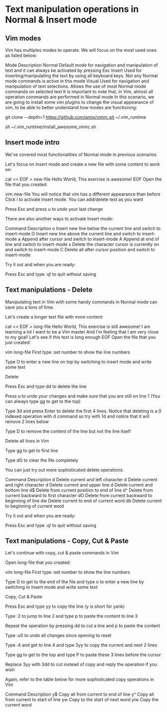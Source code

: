 # Text manipulation operations in Normal & Insert mode

## Vim modes
Vim has multiples modes to operate. We will focus on the most used ones as listed below:

Mode	Description
Normal	Default mode for navigation and manipulation of text and it can always be activated by pressing Esc
Insert	Used for inserting/manipulating the text by using all keyboard keys. Not any Normal mode commands is active in this mode
Visual	Used for navigation and manipulation of text selections. Allows the use of most Normal mode commands on selected text
It is important to note that, in Vim, almost all operation commands are performed in Normal mode
In this scenario, we are going to install some vim plugins to change the visual appearance of vim, to be able to better understand how modes are functioning:

git clone --depth=1 https://github.com/amix/vimrc.git ~/.vim_runtime

sh ~/.vim_runtime/install_awesome_vimrc.sh


## Insert mode intro
We've covered most functionalities of Normal mode in previous scenarios

Let's focus on Insert mode and create a new file with some content to work on:

cat << EOF > new-file
Hello World,
This exercise is awesome!
EOF
Open the file that you created:

vim new-file
You will notice that vim has a different appearance than before
Click i to activate Insert mode. You can add/delete text as you want

Press Esc and press u to undo your last change

 

There are also another ways to activate Insert mode:

Command	Description
o	Insert new line below the current line and switch to insert-mode
O	Insert new line above the current line and switch to insert-mode
a	Append after cursor and switch to insert-mode
A	Append at end of line and switch to insert-mode
s	Delete the character cursor is currently on and switch to insert-mode
C	Delete all after cursor position and switch to insert-mode
 

Try it out and when you are ready:

Press Esc and type :q! to quit without saving



## Text manipulations - Delete
Manipulating text in Vim with some handy commands in Normal mode can save you a tons of time.

Let's create a longer text file with more content:

cat << EOF > long-file
Hello World,
This exercise is still awesome!
I am learning a lot
I want to be a Vim master
And I'm feeling that I am very close to my goal!
Let's see if this text is long enough 
EOF
Open the file that you just created:

vim long-file
First type :set number to show the line numbers

Type O to enter a new line on top by switching to insert mode and write some text

 

Delete

Press Esc and type dd to delete the line

Press u to undo your changes and make sure that you are still on line 1 (You can always type gg to get to the top)

Type 3d and press Enter to delete the first 4 lines. Notice that deleting is a 0 indexed operation with d command so try with 1d and notice that it will remove 2 lines below

Type D to remove the content of the line but not the line itself

Delete all lines in Vim

Type gg to get to first line

Type dG to clear the file completely

 

You can just try out more sophisticated delete operations:

Command	Description
d<left-arrow>	Delete current and left character
d<right-arrow>	Delete current and right character
d<up-arrow>	Delete current and upper line
d<down-arrow>	Delete current and bottom line
d$	Delete from current position to end of line
d^	Delete from current backward to first character
dO	Delete from current backward to beginning of line
dw	Delete current to end of current word
db	Delete current to beginning of current word
 

Try it out and when you are ready:

Press Esc and type :q! to quit without saving


## Text manipulations - Copy, Cut & Paste
Let's continue with copy, cut & paste commands in Vim

Open long-file that you created:

vim long-file
First type :set number to show the line numbers

Type G to get to the end of the file and type o to enter a new line by switching to Insert mode and write some text

Copy, Cut & Paste

Press Esc and type yy to copy the line (y is short for yank)

Type :2 to jump to line 2 and type p to paste the content to line 3

Repeat the operation by pressing dd to cut a line and p to paste the content
 

Type :u0 to undo all changes since opening to reset

Type :4 and get to line 4 and type 3yy to copy the current and next 2 lines

Type gg to get to the top and type P to paste these 3 lines before the cursor

Replace 3yy with 3dd to cut instead of copy and reply the operation if you wish

 

Again, refer to the table below for more sophisticated copy operations in Vim

Command	Description
y$	Copy all from current to end of line
y^	Copy all from current to start of line
yw	Copy to the start of next word
yiw	Copy the current word



